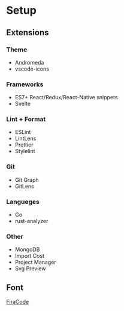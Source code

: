# Setup

## Extensions

### Theme
- Andromeda
- vscode-icons

### Frameworks
- ES7+ React/Redux/React-Native snippets
- Svelte

### Lint + Format
- ESLint
- LintLens
- Prettier
- Stylelint

### Git
- Git Graph
- GitLens

### Langueges
- Go
- rust-analyzer

### Other
- MongoDB
- Import Cost
- Project Manager
- Svg Preview

## Font

[FiraCode](https://github.com/tonsky/FiraCode)

